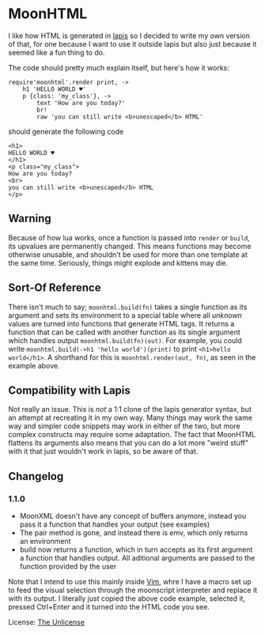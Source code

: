 MoonHTML
=========

I like how HTML is generated in [lapis](http://leafo.net/lapis/) so I decided to write my own version of that, for one because I want to use it outside lapis but also just because it seemed like a fun thing to do.

The code should pretty much explain itself, but here's how it works:

	require'moonhtml'.render print, ->
		h1 'HELLO WORLD ♥'
		p {class: 'my_class'}, ->
			text 'How are you today?'
			br!
			raw 'you can still write <b>unescaped</b> HTML'

should generate the following code

	<h1>
	HELLO WORLD ♥
	</h1>
	<p class="my_class">
	How are you today?
	<br>
	you can still write <b>unescaped</b> HTML
	</p>

Warning
-----

Because of how lua works, once a function is passed into `render` or `build`, its upvalues are permanently changed. This means functions may become otherwise unusable, and shouldn't be used for more than one template at the same time. Seriously, things might explode and kittens may die.

Sort-Of Reference
-----

There isn't much to say; `moonhtml.build(fn)` takes a single function as its argument and sets its environment to a special table where all *unknown* values are turned into functions that generate HTML tags. It returns a function that can be called with another function as its single argument which handles output `moonhtml.build(fn)(out)`. For example, you could write `moonhtml.build(->h1 'hello world')(print)` to print `<h1>hello world</h1>`. A shorthand for this is `moonhtml.render(out, fn)`, as seen in the example above.

Compatibility with Lapis
-----

Not really an issue. This is *not* a 1:1 clone of the lapis generator syntax, but an attempt at recreating it in my own way. Many things may work the same way and simpler code snippets may work in either of the two, but more complex constructs may require some adaptation. The fact that MoonHTML flattens its arguments also means that you can do a lot more "weird stuff" with it that just wouldn't work in lapis, so be aware of that.

Changelog
-----

### 1.1.0

- MoonXML doesn't have any concept of buffers anymore, instead you pass it a function that handles your output (see examples)
- The pair method is gone, and instead there is emv, which only returns an environment
- build now returns a function, which in turn accepts as its first argument a function that handles output. All aditional arguments are passed to the function provided by the user

Note that I intend to use this mainly inside [Vim](https://vim.sourceforge.io/), whre I have a macro set up to feed the visual selection through the moonscript interpreter and replace it with its output.
I literally just copied the above code example, selected it, pressed Ctrl+Enter and it turned into the HTML code you see.

License: [The Unlicense](license.md)
